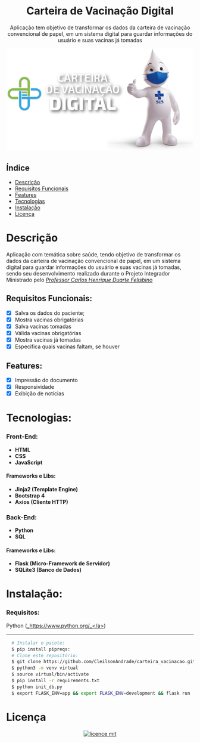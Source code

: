 <div align="center">
    <h1 align="center">Carteira de Vacinação Digital</h1>
    <p>Aplicação tem objetivo de transformar os dados da carteira de vacinação convencional de papel, em um sistema digital para guardar informações do usuário e suas vacinas já tomadas</p>
    <img src="./design/logo.png" alt="Logo" width="500">
</div>

## Índice

- [Descrição](#descrição)
- [Requisitos Funcionais](##Requisitos-Funcionais)
- [Features](#features)
- [Tecnologias](#tecnologias)
- [Instalação](#instalação)
- [Licença](#licença)

# Descrição

Aplicação com temática sobre saúde, tendo objetivo de transformar os dados da carteira de vacinação convencional de papel, em um sistema digital para guardar informações do usuário e suas vacinas já tomadas, sendo seu desenvolvimento realizado durante o Projeto Integrador Ministrado pelo <a href="https://www.linkedin.com/in/carlos-henrique-duarte-felisbino-9b493526/">_Professor Carlos Henrique Duarte Felisbino_</a>

## Requisitos Funcionais:

- [x] Salva os dados do paciente;<br>
- [x] Mostra vacinas obrigatórias<br>
- [x] Salva vacinas tomadas<br>
- [x] Válida vacinas obrigatórias<br>
- [x] Mostra vacinas já tomadas<br>
- [x] Especifica quais vacinas faltam, se houver<br>

## Features:

- [x] Impressão do documento<br>
- [x] Responsividade<br>
- [x] Exibição de notícias<br>

# Tecnologias:

### Front-End:

- **HTML**
- **CSS**
- **JavaScript**

#### Frameworks e Libs:

- **Jinja2 (Template Engine)**
- **Bootstrap 4**
- **Axios (Cliente HTTP)**

### Back-End:

- **Python**
- **SQL**

#### Frameworks e Libs:

- **Flask (Micro-Framework de Servidor)**
- **SQLite3 (Banco de Dados)**

# Instalação:

### Requisitos:

Python (<a href="https://www.python.org/">_https://www.python.org/_</a>)

---

```bash
  # Instalar o pacote:
  $ pip install pipreqs:
  # Clone este repositório:
  $ git clone https://github.com/CleilsonAndrade/carteira_vacinacao.git
  $ python3 -m venv virtual
  $ source virtual/bin/activate
  $ pip install -r requirements.txt
  $ python init_db.py
  $ export FLASK_ENV=app && export FLASK_ENV=development && flask run
```

# Licença

<p align="center"><a href="https://github.com/CleilsonAndrade/dev.finances/blob/master/LICENSE"><img src="https://camo.githubusercontent.com/002151a49ee9afae7ce4c2bce93056c9f0e108fbd14e5a7e46e7e79d87bb1071/68747470733a2f2f696d672e736869656c64732e696f2f62616467652f6c6963656e63652d4d49542d626c75652e7376673f7374796c653d666c61742d737175617265" alt="licence mit" data-canonical-src="https://img.shields.io/badge/licence-MIT-blue.svg?style=flat-square" style="max-width:100%;"></a></p>
